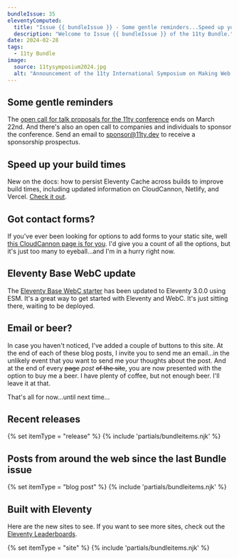 ```yaml
---
bundleIssue: 35
eleventyComputed:
  title: "Issue {{ bundleIssue }} - Some gentle reminders...Speed up your build times...Got contact forms?...11ty Base Blog update...Email or Beer?...And 5 posts, and 7 sites to see."
  description: "Welcome to Issue {{ bundleIssue }} of the 11ty Bundle."
date: 2024-02-28
tags:
  - 11ty Bundle
image:
  source: 11tysymposium2024.jpg
  alt: "Announcement of the 11ty International Symposium on Making Web Sites Real Good"
---
```


## Some gentle reminders

The [open call for talk proposals for the 11ty conference](https://docs.google.com/forms/d/e/1FAIpQLScdwhO1zfEBvl8mVAJQLWbK0EylD4yPCBpe3Lanz8SvFPI9Xg/viewform) ends on March 22nd. And there's also an open call to companies and individuals to sponsor the conference. Send an email to [sponsor@11ty.dev](mailto:sponsor@11ty.dev) to receive a sponsorship prospectus.

## Speed up your build times

New on the docs: how to persist Eleventy Cache across builds to improve build times, including updated information on CloudCannon, Netlify, and Vercel. [Check it out](https://www.11ty.dev/docs/deployment/#persisting-cache).

## Got contact forms?

If you've ever been looking for options to add forms to your static site, well [this CloudCannon page is for you](https://cloudcannon.com/jamstack-ecosystem/contact-forms/). I'd give you a count of all the options, but it's just too many to eyeball...and I'm in a hurry right now.

## Eleventy Base WebC update

The [Eleventy Base WebC starter](https://github.com/11ty/eleventy-base-webc) has been updated to Eleventy 3.0.0 using ESM. It's a great way to get started with Eleventy and WebC. It's just sitting there, waiting to be deployed.

## Email or beer?

In case you haven't noticed, I've added a couple of buttons to this site. At the end of each of these blog posts, I invite you to send me an email...in the unlikely event that you want to send me your thoughts about the post. And at the end of every ~~page~~ _post_ ~~of the site~~, you are now presented with the option to buy me a beer. I have plenty of coffee, but not enough beer. I'll leave it at that.

That's all for now...until next time...

<div id="releases"></div>

## Recent releases

{% set itemType = "release" %}
{% include 'partials/bundleitems.njk' %}

<div id="newposts"></div>

## Posts from around the web since the last Bundle issue

{% set itemType = "blog post" %}
{% include 'partials/bundleitems.njk' %}

<div id="sites"></div>

## Built with Eleventy

Here are the new sites to see. If you want to see more sites, check out the [Eleventy Leaderboards](https://www.11ty.dev/speedlify/).

{% set itemType = "site" %}
{% include 'partials/bundleitems.njk' %}

